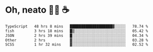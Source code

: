 # Oh, neato 🧑‍💻 ☕

<!--START_SECTION:waka-->

```txt
TypeScript   48 hrs 8 mins   ███████████████████▓░░░░░   78.74 %
fish         3 hrs 18 mins   █▒░░░░░░░░░░░░░░░░░░░░░░░   05.42 %
JSON         2 hrs 39 mins   █░░░░░░░░░░░░░░░░░░░░░░░░   04.34 %
Other        2 hrs           ▓░░░░░░░░░░░░░░░░░░░░░░░░   03.28 %
SCSS         1 hr 32 mins    ▓░░░░░░░░░░░░░░░░░░░░░░░░   02.52 %
```

<!--END_SECTION:waka-->

